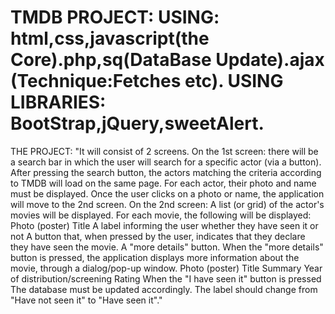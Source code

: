# TMDB PROJECT: USING: html,css,javascript(the Core).php,sq(DataBase Update).ajax (Technique:Fetches etc). USING LIBRARIES: BootStrap,jQuery,sweetAlert.

THE PROJECT:
"It will consist of 2 screens.
On the 1st screen:
there will be a search bar in which the user will search for a specific actor (via a button).
After pressing the search button, the actors matching the criteria according to TMDB will load on the same page.
For each actor, their photo and name must be displayed.
Once the user clicks on a photo or name, the application will move to the 2nd screen.
On the 2nd screen:
A list (or grid) of the actor's movies will be displayed. For each movie, the following will be displayed:
Photo (poster)
Title
A label informing the user whether they have seen it or not
A button that, when pressed by the user, indicates that they declare they have seen the movie.
A "more details" button.
When the "more details" button is pressed, the application displays more information about the movie, through a dialog/pop-up window.
Photo (poster)
Title
Summary
Year of distribution/screening
Rating
When the "I have seen it" button is pressed
The database must be updated accordingly.
The label should change from "Have not seen it" to "Have seen it"."
